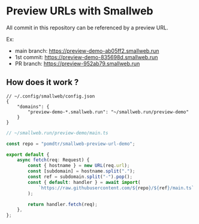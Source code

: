 # Preview URLs with Smallweb

All commit in this repository can be referenced by a preview URL.

Ex:

- main branch: <https://preview-demo-ab05ff2.smallweb.run>
- 1st commit: <https://preview-demo-835698d.smallweb.run>
- PR branch: <https://preview-952ab79.smallweb.run>

## How does it work ?

```jsonc
// ~/.config/smallweb/config.json
{
    "domains": {
        "preview-demo-*.smallweb.run": "~/smallweb.run/preview-demo"
    }
}
```

```ts
// ~/smallweb.run/preview-demo/main.ts

const repo = "pomdtr/smallweb-preview-url-demo";

export default {
    async fetch(req: Request) {
        const { hostname } = new URL(req.url);
        const [subdomain] = hostname.split(".");
        const ref = subdomain.split("-").pop();
        const { default: handler } = await import(
            `https://raw.githubusercontent.com/${repo}/${ref}/main.ts`
        );

        return handler.fetch(req);
    },
};
```
